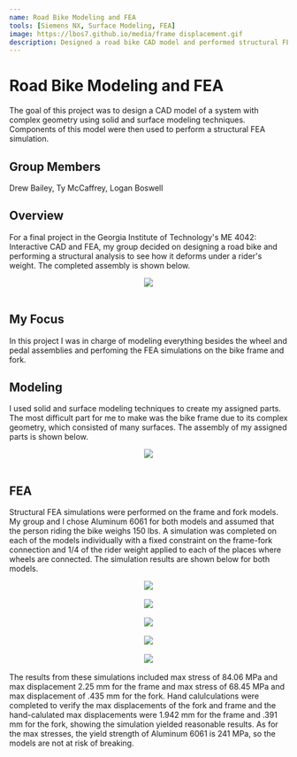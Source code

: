 ```yaml
---
name: Road Bike Modeling and FEA
tools: [Siemens NX, Surface Modeling, FEA]
image: https://lbos7.github.io/media/frame displacement.gif
description: Designed a road bike CAD model and performed structural FEA simulations to see how it deformed under a rider's weight
---
```


# Road Bike Modeling and FEA
The goal of this project was to design a CAD model of a system with complex geometry using solid and surface modeling techniques. Components of this model were then used to perform a structural FEA simulation.
<br>

## Group Members
Drew Bailey, Ty McCaffrey, Logan Boswell
<br>

## Overview
For a final project in the Georgia Institute of Technology's ME 4042: Interactive CAD and FEA, my group decided on designing a road bike and performing a structural analysis to see how it deforms under a rider's weight. The completed assembly is shown below.
<br>
<center><img src="{{ site.url }}{{ site.baseurl }}/media/roadbike.png"/></center>
<br>

## My Focus
In this project I was in charge of modeling everything besides the wheel and pedal assemblies and perfoming the FEA simulations on the bike frame and fork.
<br>

## Modeling
I used solid and surface modeling techniques to create my assigned parts. The most difficult part for me to make was the bike frame due to its complex geometry, which consisted of many surfaces. The assembly of my assigned parts is shown below.
<br>
<center><img src="{{ site.url }}{{ site.baseurl }}/media/body.png"/></center>
<br>

## FEA
Structural FEA simulations were performed on the frame and fork models. My group and I chose Aluminum 6061 for both models and assumed that the person riding the bike weighs 150 lbs. A simulation was completed on each of the models individually with a fixed constraint on the frame-fork connection and 1/4 of the rider weight applied to each of the places where wheels are connected. The simulation results are shown below for both models.
<br>
<center><img src="{{ site.url }}{{ site.baseurl }}/media/frame stress.gif"/></center>
<br>
<center><img src="{{ site.url }}{{ site.baseurl }}/media/frame stress (zoomed).gif"/></center>
<br>
<center><img src="{{ site.url }}{{ site.baseurl }}/media/frame displacement.gif"/></center>
<br>
<center><img src="{{ site.url }}{{ site.baseurl }}/media/fork stress (zoomed).gif"/></center>
<br>
<center><img src="{{ site.url }}{{ site.baseurl }}/media/fork displacement.gif"/></center>
<br>
The results from these simulations included max stress of 84.06 MPa and max displacement 2.25 mm for the frame and max stress of 68.45 MPa and max displacement of .435 mm for the fork. Hand calulculations were completed to verify the max displacements of the fork and frame and the hand-calulated max displacements were 1.942 mm for the frame and .391 mm for the fork, showing the simulation yielded reasonable results. As for the max stresses, the yield strength of Aluminum 6061 is 241 MPa, so the models are not at risk of breaking.